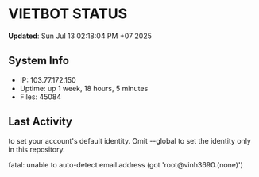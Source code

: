 # VIETBOT STATUS
**Updated**: Sun Jul 13 02:18:04 PM +07 2025

## System Info
- IP: 103.77.172.150
- Uptime: up 1 week, 18 hours, 5 minutes
- Files: 45084

## Last Activity

to set your account's default identity.
Omit --global to set the identity only in this repository.

fatal: unable to auto-detect email address (got 'root@vinh3690.(none)')

